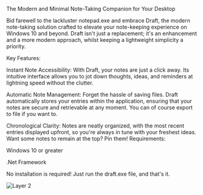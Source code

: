 The Modern and Minimal Note-Taking Companion for Your Desktop

Bid farewell to the lackluster notepad.exe and embrace Draft, the modern note-taking solution crafted to elevate your note-keeping experience on Windows 10 and beyond. Draft isn't just a replacement; it's an enhancement and a more modern approach, whilst keeping a lightweight simplicity a priority.

Key Features:

Instant Note Accessibility:
With Draft, your notes are just a click away. Its intuitive interface allows you to jot down thoughts, ideas, and reminders at lightning speed without the clutter.

Automatic Note Management:
Forget the hassle of saving files. Draft automatically stores your entries within the application, ensuring that your notes are secure and retrievable at any moment. You can of course export to file if you want to.

Chronological Clarity:
Notes are neatly organized, with the most recent entries displayed upfront, so you're always in tune with your freshest ideas. Want some notes to remain at the top? Pin them!
Requirements:

Windows 10 or greater

.Net Framework

No installation is required! Just run the draft.exe file, and that's it. 

![Layer 2](https://github.com/onedevxyz/Draft/assets/30172340/bce56a69-952d-4071-b1f0-9bf355d5fef3)
